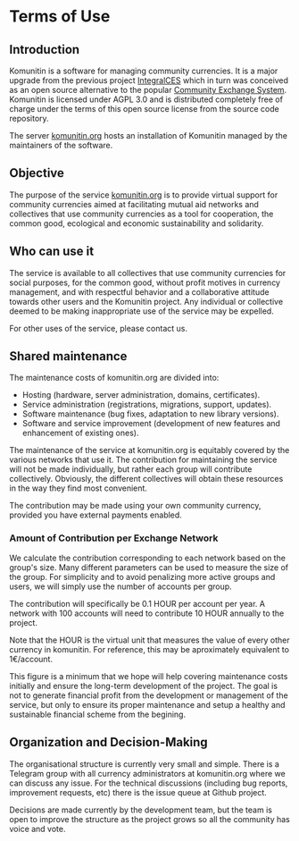 # Terms of Use

## Introduction

Komunitin is a software for managing community currencies. It is a major upgrade from the previous project [IntegralCES](https://es.wikipedia.org/wiki/IntegralCES) which in turn was conceived as an open source alternative to the popular [Community Exchange System](https://community-exchange.org). Komunitin is licensed under AGPL 3.0 and is distributed completely free of charge under the terms of this open source license from the source code repository.

The server [komunitin.org](https://komunitin.org) hosts an installation of Komunitin managed by the maintainers of the software.

## Objective

The purpose of the service [komunitin.org](https://komunitin.org) is to provide virtual support for community currencies aimed at facilitating mutual aid networks and collectives that use community currencies as a tool for cooperation, the common good, ecological and economic sustainability and solidarity.

## Who can use it

The service is available to all collectives that use community currencies for social purposes, for the common good, without profit motives in currency management, and with respectful behavior and a collaborative attitude towards other users and the Komunitin project. Any individual or collective deemed to be making inappropriate use of the service may be expelled.

For other uses of the service, please contact us.

## Shared maintenance

The maintenance costs of komunitin.org are divided into:

* Hosting (hardware, server administration, domains, certificates).
* Service administration (registrations, migrations, support, updates).
* Software maintenance (bug fixes, adaptation to new library versions).
* Software and service improvement (development of new features and enhancement of existing ones).

The maintenance of the service at komunitin.org is equitably covered by the various networks that use it. The contribution for maintaining the service will not be made individually, but rather each group will contribute collectively. Obviously, the different collectives will obtain these resources in the way they find most convenient.

The contribution may be made using your own community currency, provided you have external payments enabled.

### **Amount of Contribution per Exchange Network**

We calculate the contribution corresponding to each network based on the group's size. Many different parameters can be used to measure the size of the group. For simplicity and to avoid penalizing more active groups and users, we will simply use the number of accounts per group.

The contribution will specifically be 0.1 HOUR per account per year. A network with 100 accounts will need to contribute 10 HOUR annually to the project.

Note that the HOUR is the virtual unit that measures the value of every other currency in komunitin. For reference, this may be aproximately equivalent to 1€/account.

This figure is a minimum that we hope will help covering maintenance costs initially and ensure the long-term development of the project. The goal is not to generate financial profit from the development or management of the service, but only to ensure its proper maintenance and setup a healthy and sustainable financial scheme from the begining.

## Organization and Decision-Making

The organisational structure is currently very small and simple. There is a Telegram group with all currency administrators at komunitin.org where we can discuss any issue. For the technical discussions (including bug reports, improvement requests, etc) there is the issue queue at Github project.

Decisions are made currently by the development team, but the team is open to improve the structure as the project grows so all the community has voice and vote.
